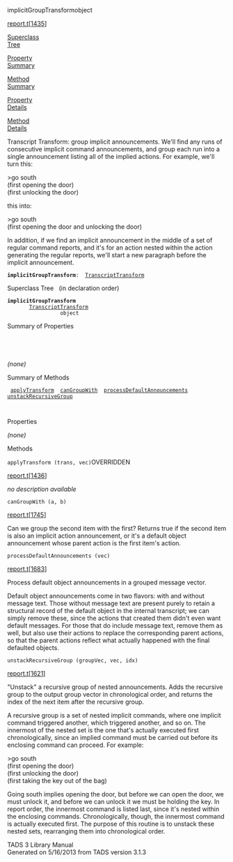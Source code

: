 <span class="title">implicitGroupTransform</span><span class="type">object</span>

[report.t](../file/report.t.html)\[[1435](../source/report.t.html#1435)\]

[Superclass  
Tree](#_SuperClassTree_)

[Property  
Summary](#_PropSummary_)

[Method  
Summary](#_MethodSummary_)

[Property  
Details](#_Properties_)

[Method  
Details](#_Methods_)

<div class="fdesc">

Transcript Transform: group implicit announcements. We'll find any runs
of consecutive implicit command announcements, and group each run into a
single announcement listing all of the implied actions. For example,
we'll turn this:

  
\>go south  
(first opening the door)  
(first unlocking the door)

this into:

  
\>go south  
(first opening the door and unlocking the door)

In addition, if we find an implicit announcement in the middle of a set
of regular command reports, and it's for an action nested within the
action generating the regular reports, we'll start a new paragraph
before the implicit announcement.

**`implicitGroupTransform`**` :   `[`TranscriptTransform`](../object/TranscriptTransform.html)

</div>

<span id="_SuperClassTree_"></span>

<div class="mjhd">

<span class="hdln">Superclass Tree</span>   (in declaration order)

</div>

**`implicitGroupTransform`**  
`         `[`TranscriptTransform`](../object/TranscriptTransform.html)  
`                 object`  
<span id="_PropSummary_"></span>

<div class="mjhd">

<span class="hdln">Summary of Properties</span>  

</div>

` `

` `

*(none)* <span id="_MethodSummary_"></span>

<div class="mjhd">

<span class="hdln">Summary of Methods</span>  

</div>

` `[`applyTransform`](#applyTransform)`  `[`canGroupWith`](#canGroupWith)`  `[`processDefaultAnnouncements`](#processDefaultAnnouncements)`  `[`unstackRecursiveGroup`](#unstackRecursiveGroup)`  `

` `

<span id="_Properties_"></span>

<div class="mjhd">

<span class="hdln">Properties</span>  

</div>

*(none)* <span id="_Methods_"></span>

<div class="mjhd">

<span class="hdln">Methods</span>  

</div>

<span id="applyTransform"></span>

`applyTransform (trans, vec)`<span class="rem">OVERRIDDEN</span>

[report.t](../file/report.t.html)\[[1436](../source/report.t.html#1436)\]

<div class="desc">

*no description available*

</div>

<span id="canGroupWith"></span>

`canGroupWith (a, b)`

[report.t](../file/report.t.html)\[[1745](../source/report.t.html#1745)\]

<div class="desc">

Can we group the second item with the first? Returns true if the second
item is also an implicit action announcement, or it's a default object
announcement whose parent action is the first item's action.

</div>

<span id="processDefaultAnnouncements"></span>

`processDefaultAnnouncements (vec)`

[report.t](../file/report.t.html)\[[1683](../source/report.t.html#1683)\]

<div class="desc">

Process default object announcements in a grouped message vector.

Default object announcements come in two flavors: with and without
message text. Those without message text are present purely to retain a
structural record of the default object in the internal transcript; we
can simply remove these, since the actions that created them didn't even
want default messages. For those that do include message text, remove
them as well, but also use their actions to replace the corresponding
parent actions, so that the parent actions reflect what actually
happened with the final defaulted objects.

</div>

<span id="unstackRecursiveGroup"></span>

`unstackRecursiveGroup (groupVec, vec, idx)`

[report.t](../file/report.t.html)\[[1621](../source/report.t.html#1621)\]

<div class="desc">

"Unstack" a recursive group of nested announcements. Adds the recursive
group to the output group vector in chronological order, and returns the
index of the next item after the recursive group.

A recursive group is a set of nested implicit commands, where one
implicit command triggered another, which triggered another, and so on.
The innermost of the nested set is the one that's actually executed
first chronologically, since an implied command must be carried out
before its enclosing command can proceed. For example:

  
\>go south  
(first opening the door)  
(first unlocking the door)  
(first taking the key out of the bag)

Going south implies opening the door, but before we can open the door,
we must unlock it, and before we can unlock it we must be holding the
key. In report order, the innermost command is listed last, since it's
nested within the enclosing commands. Chronologically, though, the
innermost command is actually executed first. The purpose of this
routine is to unstack these nested sets, rearranging them into
chronological order.

</div>

<div class="ftr">

TADS 3 Library Manual  
Generated on 5/16/2013 from TADS version 3.1.3

</div>
